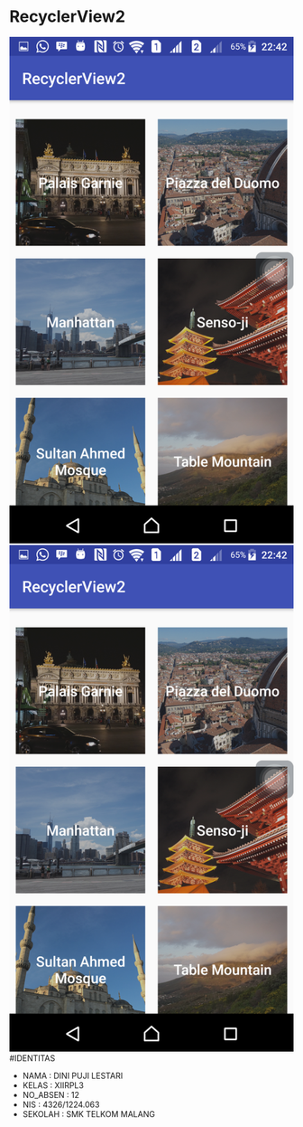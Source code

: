 # RecyclerView2

![ss1](https://github.com/dinipuji/RecyclerView2/blob/master/recyclervew2%20(1).png)
![ss2](https://github.com/dinipuji/RecyclerView2/blob/master/recyclervew2(2).png)
#IDENTITAS
* NAMA : DINI PUJI LESTARI
* KELAS : XIIRPL3
* NO_ABSEN : 12
* NIS : 4326/1224.063
* SEKOLAH : SMK TELKOM MALANG

